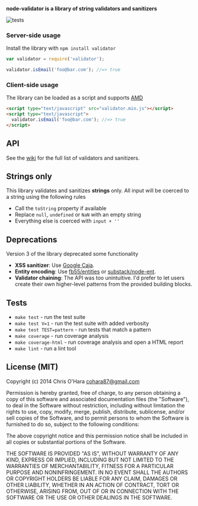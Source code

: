 **node-validator is a library of string validators and sanitizers**

![tests](https://api.travis-ci.org/chriso/node-validator.png?branch=master)

### Server-side usage

Install the library with `npm install validator`

```javascript
var validator = require('validator');

validator.isEmail('foo@bar.com'); //=> true
```

### Client-side usage

The library can be loaded as a script and supports [AMD](http://requirejs.org/docs/whyamd.html)

```html
<script type="text/javascript" src="validator.min.js"></script>
<script type="text/javascript">
  validator.isEmail('foo@bar.com'); //=> true
</script>
```

## API

See the [wiki](#) for the full list of validators and sanitizers.

## Strings only

This library validates and sanitizes **strings** only. All input will be coerced to a string using the following rules

- Call the `toString` property if available
- Replace `null`, `undefined` or `NaN` with an empty string
- Everything else is coerced with `input + ''`

## Deprecations

Version 3 of the library deprecated some functionality

- **XSS sanitizer**: Use [Google Caja](https://code.google.com/p/google-caja/source/browse/trunk/src/com/google/caja/plugin/html-sanitizer.js).
- **Entity encoding**: Use [fb55/entities](https://github.com/fb55/node-entities) or [substack/node-ent](https://github.com/substack/node-ent).
- **Validator chaining**: The API was too unintuitive. I'd prefer to let users create their own higher-level patterns from the provided building blocks.

## Tests

- `make test` - run the test suite
- `make test V=1` - run the test suite with added verbosity
- `make test TEST=pattern` - run tests that match a pattern
- `make coverage` - run coverage analysis
- `make coverage-html` - run coverage analysis and open a HTML report
- `make lint` - run a lint tool

## License (MIT)

Copyright (c) 2014 Chris O'Hara <cohara87@gmail.com>

Permission is hereby granted, free of charge, to any person obtaining
a copy of this software and associated documentation files (the
"Software"), to deal in the Software without restriction, including
without limitation the rights to use, copy, modify, merge, publish,
distribute, sublicense, and/or sell copies of the Software, and to
permit persons to whom the Software is furnished to do so, subject to
the following conditions:

The above copyright notice and this permission notice shall be
included in all copies or substantial portions of the Software.

THE SOFTWARE IS PROVIDED "AS IS", WITHOUT WARRANTY OF ANY KIND,
EXPRESS OR IMPLIED, INCLUDING BUT NOT LIMITED TO THE WARRANTIES OF
MERCHANTABILITY, FITNESS FOR A PARTICULAR PURPOSE AND
NONINFRINGEMENT. IN NO EVENT SHALL THE AUTHORS OR COPYRIGHT HOLDERS BE
LIABLE FOR ANY CLAIM, DAMAGES OR OTHER LIABILITY, WHETHER IN AN ACTION
OF CONTRACT, TORT OR OTHERWISE, ARISING FROM, OUT OF OR IN CONNECTION
WITH THE SOFTWARE OR THE USE OR OTHER DEALINGS IN THE SOFTWARE.
